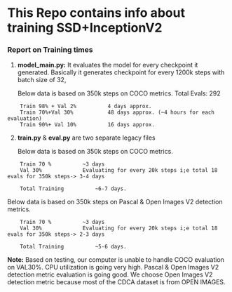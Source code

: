 # This Repo contains info about training SSD+InceptionV2

### Report on Training times

1. **model_main.py:** It evaluates the model for every checkpoint it generated. Basically it generates checkpoint for every 1200k steps with batch size of 32,

	Below data is based on 350k steps on COCO metrics.
	Total Evals: 292
```
	Train 98% + Val 2%			4 days approx.
	Train 70%+Val 30%			48 days approx. (~4 hours for each evaluation)
	Train 90%+ Val 10%		  	16 days approx.
```

2. **train.py** & **eval.py** are two separate legacy files

   Below data is based on 350k steps on COCO metrics.
```	
	Train 70 %			~3 days 
	Val 30%				Evaluating for every 20k steps i;e total 18 evals for 350k steps-> 3-4 days

	Total Training			~6-7 days.
```

   Below data is based on 350k steps on Pascal & Open Images V2 detection metrics.
	
```
	Train 70 %			~3 days 
	Val 30%				Evaluating for every 20k steps i;e total 18 evals for 350k steps-> 2-3 days

	Total Training			~5-6 days.
```
**Note:** Based on testing, our computer is unable to handle COCO evaluation on VAL30%. CPU utilization is going very high. Pascal & Open Images V2 detection metric evaluation is going good. We choose Open Images V2 detection metric because most of the CDCA dataset is from OPEN IMAGES.
